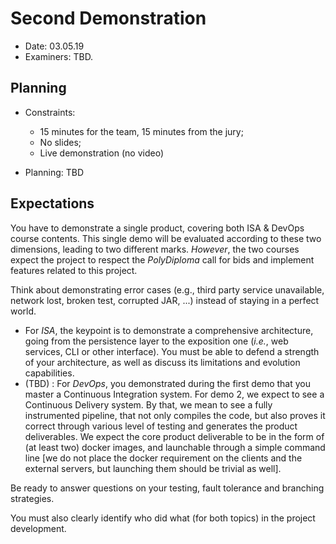 # Second Demonstration

  * Date: 03.05.19
  * Examiners: TBD.

## Planning

  * Constraints: 
    * 15 minutes for the team, 15 minutes from the jury;
    * No slides;
    * Live demonstration (no video)

  * Planning: TBD


## Expectations

You have to demonstrate a single product, covering both ISA & DevOps course contents. This single demo will be evaluated according to these two dimensions, leading to two different marks. *However*, the two courses expect the project to respect the _PolyDiploma_ call for bids and implement features related to this project.

Think about demonstrating error cases (e.g., third party service unavailable, network lost, broken test, corrupted JAR, ...) instead of staying in a perfect world. 

  * For *ISA*, the keypoint is to demonstrate a comprehensive architecture, going from the persistence layer to the exposition one (_i.e._, web services, CLI or other interface). You must be able to defend a strength of your architecture, as well as discuss its limitations and evolution capabilities.
  * (TBD) : For *DevOps*, you demonstrated during the first demo that you master a Continuous Integration system. For demo 2, we expect to see a Continuous Delivery system. By that, we mean to see a fully instrumented pipeline, that not only compiles the code, but also proves it correct through various level of testing and generates the product deliverables. We expect the core product deliverable to be in the form of (at least two) docker images, and launchable through a simple command line [we do not place the docker requirement on the clients and the external servers, but launching them should be trivial as well]. 

Be ready to answer questions on your testing, fault tolerance and branching strategies.

You must also clearly identify who did what (for both topics) in the project development.
